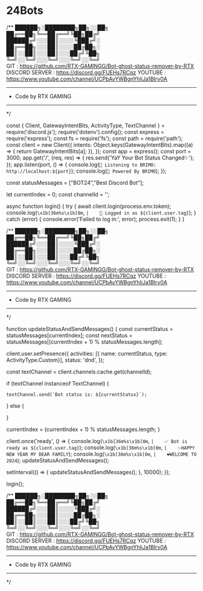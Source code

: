 # 24Bots
/**
 ██████╗░████████╗██╗░░██╗           
 ██╔══██╗╚══██╔══╝╚██╗██╔╝          
 ██████╔╝░░░██║░░░░╚███╔╝░          
 ██╔══██╗░░░██║░░░░██╔██╗░          
 ██║░░██║░░░██║░░░██╔╝╚██╗          
 ╚═╝░░╚═╝░░░╚═╝░░░╚═╝░░╚═╝          
  GIT : https://github.com/RTX-GAMINGG/Bot-ghost-status-remover-by-RTX
  DISCORD SERVER : https://discord.gg/FUEHs7RCqz
  YOUTUBE : https://www.youtube.com/channel/UCPbAvYWBgnYhliJa1BIrv0A
 * **********************************************
 *   Code by RTX GAMING
 * **********************************************
 */



const { Client, GatewayIntentBits, ActivityType, TextChannel } = require('discord.js');
require('dotenv').config();
const express = require('express');
const fs = require('fs');
const path = require('path');
const client = new Client({
  intents: Object.keys(GatewayIntentBits).map((a) => {
    return GatewayIntentBits[a];
  }),
});
const app = express();
const port = 3000;
app.get('/', (req, res) => {
  res.send('YaY Your Bot Status Changed✨');
});
app.listen(port, () => {
  console.log(`🔗 Listening to BRIMO: http://localhost:${port}`);
  console.log(`🔗 Powered By BRIMO`);
});


const statusMessages = ["BOT24","Best Discord Bot"];


let currentIndex = 0;
const channelId = '';

async function login() {
  try {
    await client.login(process.env.token);
    console.log(`\x1b[36m%s\x1b[0m`, `|    🐇 Logged in as ${client.user.tag}`);
  } catch (error) {
    console.error('Failed to log in:', error);
    process.exit(1);
  }
}

/**
 ██████╗░████████╗██╗░░██╗           
 ██╔══██╗╚══██╔══╝╚██╗██╔╝          
 ██████╔╝░░░██║░░░░╚███╔╝░          
 ██╔══██╗░░░██║░░░░██╔██╗░          
 ██║░░██║░░░██║░░░██╔╝╚██╗          
 ╚═╝░░╚═╝░░░╚═╝░░░╚═╝░░╚═╝          
GIT : https://github.com/RTX-GAMINGG/Bot-ghost-status-remover-by-RTX
  DISCORD SERVER : https://discord.gg/FUEHs7RCqz
  YOUTUBE : https://www.youtube.com/channel/UCPbAvYWBgnYhliJa1BIrv0A
 * **********************************************
 *   Code by RTX GAMING
 * **********************************************
 */


function updateStatusAndSendMessages() {
  const currentStatus = statusMessages[currentIndex];
  const nextStatus = statusMessages[(currentIndex + 1) % statusMessages.length];

  client.user.setPresence({
    activities: [{ name: currentStatus, type: ActivityType.Custom}],
    status: 'dnd',
  });

  
  const textChannel = client.channels.cache.get(channelId);

  if (textChannel instanceof TextChannel) {
   
    textChannel.send(`Bot status is: ${currentStatus}`);
  } else {

  }

  currentIndex = (currentIndex + 1) % statusMessages.length;
}

client.once('ready', () => {
  console.log(`\x1b[36m%s\x1b[0m`, `|    ✅ Bot is ready as ${client.user.tag}`);
  console.log(`\x1b[36m%s\x1b[0m`, `|    ✨HAPPY NEW YEAR MY DEAR FAMILY`);
  console.log(`\x1b[36m%s\x1b[0m`, `|    ❤️WELCOME TO 2024`);
  updateStatusAndSendMessages();

  setInterval(() => {
    updateStatusAndSendMessages();
  }, 10000);
});

login();

/**
 ██████╗░████████╗██╗░░██╗           
 ██╔══██╗╚══██╔══╝╚██╗██╔╝          
 ██████╔╝░░░██║░░░░╚███╔╝░          
 ██╔══██╗░░░██║░░░░██╔██╗░          
 ██║░░██║░░░██║░░░██╔╝╚██╗          
 ╚═╝░░╚═╝░░░╚═╝░░░╚═╝░░╚═╝          
GIT : https://github.com/RTX-GAMINGG/Bot-ghost-status-remover-by-RTX
  DISCORD SERVER : https://discord.gg/FUEHs7RCqz
  YOUTUBE : https://www.youtube.com/channel/UCPbAvYWBgnYhliJa1BIrv0A
 * **********************************************
 *   Code by RTX GAMING
 * **********************************************
 */
